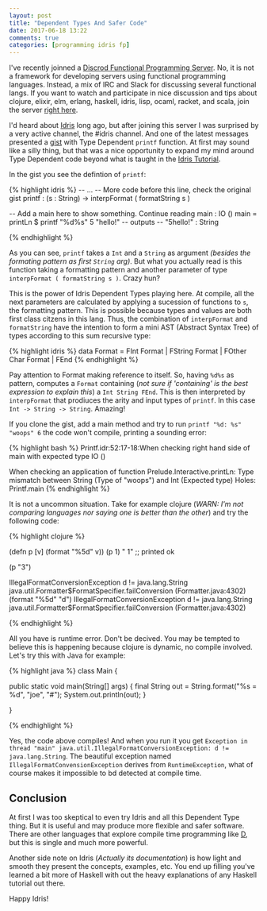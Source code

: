 ```yaml
---
layout: post
title: "Dependent Types And Safer Code"
date: 2017-06-18 13:22
comments: true
categories: [programming idris fp]
---
```


I've recently joinned a [Discrod Functional Programming Server](https://discordapp.com). No, it is not a framework for developing servers using functional programming languages. Instead, a mix of IRC and Slack for discussing several functional langs. If you want to watch and participate in nice discussion and tips about clojure, elixir, elm, erlang, haskell, idris, lisp, ocaml, racket, and scala, join the server [right here](https://discord.gg/jeaFVYE).

I'd heard about [Idris](idris-lang.org) long ago, but after joining this server I was surprised by a very active channel, the #idris channel. And one of the latest messages presented a [gist](https://gist.github.com/chrisdone/672efcd784528b7d0b7e17ad9c115292) with Type Dependent `printf` function. At first may sound like a silly thing, but that was a nice opportunity to expand my mind around Type Dependent code beyond what is taught in the [Idris Tutorial](http://docs.idris-lang.org/en/latest/tutorial/index.html).

In the gist you see the defintion of `printf`:

{% highlight idris %}
  -- ...
  -- More code before this line, check the original gist
  printf : (s : String) -> interpFormat ( formatString s )
  
  -- Add a main here to show something. Continue reading
  main : IO ()
  main =  printLn $ printf "%d%s" 5 "hello!"
  -- outputs
  -- "5hello!" : String

{% endhighlight %}

As you can see, `printf` takes a `Int` and a `String` as argument *(besides the formating pattern as first `String` arg)*. But what you actually read is this function taking a formatting pattern and another parameter of type `interpFormat ( formatString s )`. Crazy hun?

This is the power of Idris Dependent Types playing here. At compile, all the next parameters are calculated by applying a sucession of functions to `s`, the formatting pattern. This is possible because types and values are both first class citzens in this lang. Thus, the combination of `interpFormat` and `formatString` have the intention to form a mini AST (Abstract Syntax Tree) of types according to this sum recursive type:

{% highlight idris %}
data Format
  = FInt Format
  | FString Format
  | FOther Char Format
  | FEnd
{% endhighlight %}

Pay attention to Format making reference to itself. So, having `%d%s` as pattern, computes a `Format` containing (*not sure if 'containing' is the best expression to explain this*) a `Int String FEnd`. This is then interpreted by `interpFormat` that prodiuces the arity and input types of `printf`. In this case `Int -> String -> String`. Amazing! 

If you clone the gist, add a main method and try to run `printf "%d: %s" "woops" 6` the code won't compile, printing a sounding error:

{% highlight bash %}
Printf.idr:52:17-18:When checking right hand side of main with expected type
        IO ()

When checking an application of function Prelude.Interactive.printLn:
        Type mismatch between
                String (Type of "woops")
        and
                Int (Expected type)
Holes: Printf.main
{% endhighlight %}

It is not a uncommon situation. Take for example clojure (*WARN: I'm not comparing languages nor saying one is better than the other*) and try the following code:

{% highlight clojure %}

(defn p [v] (format "%5d" v))
(p 1)
"    1" ;; printed ok

(p "3")

IllegalFormatConversionException d != java.lang.String  java.util.Formatter$FormatSpecifier.failConversion (Formatter.java:4302)
(format "%5d" "d")
IllegalFormatConversionException d != java.lang.String  java.util.Formatter$FormatSpecifier.failConversion (Formatter.java:4302)

{% endhighlight %}

All you have is runtime error. Don't be decived. You may be tempted to believe this is happening because clojure is dynamic, no compile involved. Let's try this with Java for example:

{% highlight java %}
class Main {

  public static void main(String[] args) {
    final String out = String.format("%s = %d", "joe", "#");
    System.out.println(out);
  }

}

{% endhighlight %}

Yes, the code above compiles! And when you run it you get `Exception in thread "main" java.util.IllegalFormatConversionException: d != java.lang.String`. The beautiful exception named `IllegalFormatConvensionException` derives from `RuntimeException`, what of course makes it impossible to bd detected at compile time.


Conclusion
---

At first I was too skeptical to even try Idris and all this Dependent Type thing. But it is useful and may produce more flexible and safer software. There are other languages that explore compile time programming like [D](https://github.com/dlang), but this is single and much more powerful.

Another side note on Idris (*Actually its documentation*) is how light and smooth they present the concepts, examples, etc. You end up filling you've learned a bit more of Haskell with out the heavy explanations of any Haskell tutorial out there.

Happy Idris!